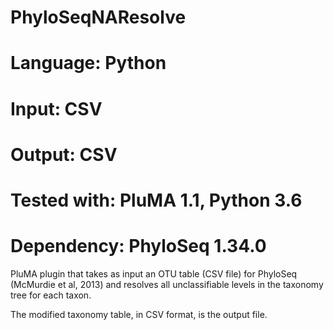 # PhyloSeqNAResolve
# Language: Python
# Input: CSV
# Output: CSV
# Tested with: PluMA 1.1, Python 3.6
# Dependency: PhyloSeq 1.34.0

PluMA plugin that takes as input an OTU table (CSV file)
for PhyloSeq (McMurdie et al, 2013) and resolves all
unclassifiable levels in the taxonomy tree for each taxon.

The modified taxonomy table, in CSV format, is the output file.

